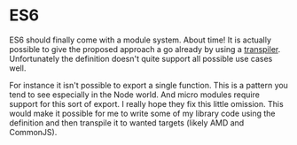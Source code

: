 # ES6

ES6 should finally come with a module system. About time! It is actually possible to give the proposed approach a go already by using a [transpiler](https://github.com/square/es6-module-transpiler). Unfortunately the definition doesn't quite support all possible use cases well.

For instance it isn't possible to export a single function. This is a pattern you tend to see especially in the Node world. And micro modules require support for this sort of export. I really hope they fix this little omission. This would make it possible for me to write some of my library code using the definition and then transpile it to wanted targets (likely AMD and CommonJS).
